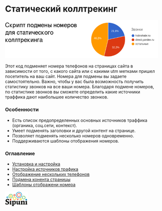 # Статический коллтрекинг
![](img/header1.png)

Этот код подменяет номера телефонов на страницах сайта в зависимости от того, с какого сайта или с какими utm метками пришел посетитель на ваш сайт. Номера для подмены вы задаете самостоятельно. Важно, чтобы у вас была возможность получить статистику звонков на все ваши номера. Благодаря подмене номеров, по статистике звонков вы сможете определить какие источники траффика дают наибольшее количество звонков. 

### Особенности
 * Есть список предопределенных основных источников траффика (органика, соц.сети, контекст). 
 * Умеет подменять заголовки и другой контент на странице.
 * Позволяет подменять несколько номеров одновременно.
 * Поддерживаются шаблоны отображения номеров.
 

### Оглавление
 * [Установка и настройка](install.md)
 * [Настройка источников трафика](sources.md)
 * [Отображение нескольких телефонов](many-numbers.md)
 * [Подмена конента страницы](subst-content.md)
 * [Шаблоны отображени номера](patterns.md)



[![](img/sipuni_logo.png)](http://calltracking.sipuni.com)

